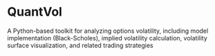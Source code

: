 # QuantVol
A Python-based toolkit for analyzing options volatility, including model implementation (Black-Scholes), implied volatility calculation, volatility surface visualization, and related trading strategies
